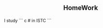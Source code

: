 
<body>
<h2><p align="center"> HomeWork
   
  </p></h2>
<p>I study ```
   c # in ISTC 
```</p>
</body>
